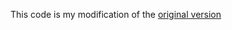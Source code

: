 This code is my modification of the [original version](https://github.com/JointFuse/CPP_learnings/tree/main/libs%20you%20will%20need/GUI%20original%20(many%20bugs%20to%20solve))
